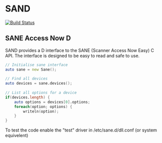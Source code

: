 # SAND

[![Build Status](https://travis-ci.org/dunkyp/sand.svg?branch=master)](https://travis-ci.org/dunkyp/sand)

## SANE Access Now D

SAND provides a D interface to the SANE (Scanner Access Now Easy) C API. The interface is designed to be easy to read and safe to use.

```d
// Initialise sane interface
auto sane = new Sane();
    
// Find all devices
auto devices = sane.devices();
    
// List all options for a device
if(devices.length) {
    auto options = devices[0].options;
    foreach(option; options) {
        writeln(option);
    }
}
```

To test the code enable the "test" driver in /etc/sane.d/dll.conf (or system equivelent)

